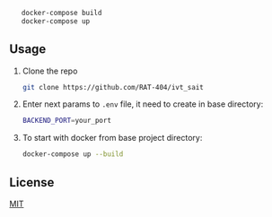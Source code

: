  ```sh
    docker-compose build
    docker-compose up
 ```



## Usage

1. Clone the repo
    ```sh
    git clone https://github.com/RAT-404/ivt_sait
    ```
2. Enter next params to `.env` file, it need to create in base directory:

    ```sh
    BACKEND_PORT=your_port
    ```

3. To start with docker from base project directory:
    ```sh
    docker-compose up --build
    ```

## License

[MIT](https://choosealicense.com/licenses/mit/)
